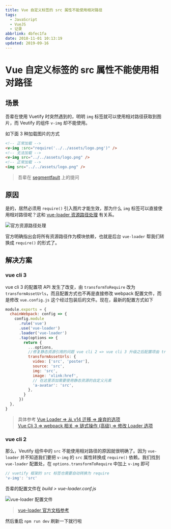 ```yaml
---
title: Vue 自定义标签的 src 属性不能使用相对路径
tags:
  - JavaScript
  - VueJS
  - 记录
abbrlink: 4bfec1fa
date: 2018-11-01 10:13:19
updated: 2019-09-16
---
```


# Vue 自定义标签的 src 属性不能使用相对路径

## 场景

吾辈在使用 Vuetify 时突然遇到的，明明 `img` 标签就可以使用相对路径获取到图片，而 Veutify 的组件 `v-img` 却不能使用。

如下面 3 种加载图片的方式

```html
<!-- 正常加载 -->
<v-img :src="require('../../assets/logo.png')" />
<!-- 无法加载 -->
<v-img src="../../assets/logo.png" />
<!-- 正常加载 -->
<img src="../../assets/logo.png" />
```

> 吾辈在 [segmentfault](https://segmentfault.com/q/1010000016871400) 上的提问

## 原因

是的，居然必须用 `require()` 引入图片才能生效，那为什么 `img` 标签可以直接使用相对路径呢？这和 [vue-loader 资源路径处理](https://vue-loader-v14.vuejs.org/zh-cn/configurations/asset-url.html) 有关系。

![官方资源路径处理](https://img.rxliuli.com/20181101130706.png)

官方明确指出会将所有资源路径作为模块依赖，也就是后台 `vue-loader` 帮我们转换成 `require()` 的形式了。

## 解决方案

### vue cli 3

vue cli 3 的配置项 API 发生了改变，由 `transformToRequire` 改为 `transformAssetUrls`，而且配置方式也不再是直接修改 webpack 配置文件，而是修改 `vue.config.js` 这个经过包装后的文件。现在，最新的配置方式如下

```js
module.exports = {
  chainWebpack: config => {
    config.module
      .rule('vue')
      .use('vue-loader')
      .loader('vue-loader')
      .tap(options => {
        return {
          ...options,
          //修复静态资源引用的问题 vue cli 2 => vue cli 3 升级之后配置项由 transformToRequire 改为 transformAssetUrls
          transformAssetUrls: {
            video: ['src', 'poster'],
            source: 'src',
            img: 'src',
            image: 'xlink:href',
            // 在这里添加需要使用静态资源的自定义元素
            'a-avatar': 'src',
          },
        }
      })
  },
}
```

> 具体参考
> [Vue Loader => 从 v14 迁移 => 废弃的选项](https://vue-loader.vuejs.org/zh/migrating.html#%E5%BA%9F%E5%BC%83%E7%9A%84%E9%80%89%E9%A1%B9)  
> [Vue Cli 3 => webpack 相关 => 链式操作 (高级) => 修改 Loader 选项](https://cli.vuejs.org/zh/guide/webpack.html#%E7%AE%80%E5%8D%95%E7%9A%84%E9%85%8D%E7%BD%AE%E6%96%B9%E5%BC%8F)

### vue cli 2

那么，Veutify 组件中的 `src` 不能使用相对路径的原因就很明确了。因为 `vue-loader` 并不知道我们要把 `v-img` 的 `src` 属性转换成 `require()` 依赖。我们找到 `vue-loader` 配置处，在 `options.transformToRequire` 中加上 `v-img` 即可

```js
// vuetify 框架的 src 标签也需要自动转换为 require
'v-img': 'src'
```

吾辈的配置文件在 _build > vue-loader.conf.js_

![vue-loader 配置文件](https://img.rxliuli.com/20181101131408.png)

> [vue-loader 官方文档参考](https://vue-loader-v14.vuejs.org/zh-cn/options.html#transformtorequire)

然后重启 `npm run dev` 刷新一下就行啦
